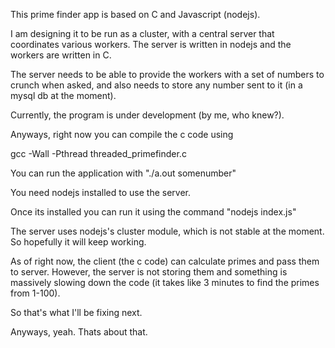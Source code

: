 This prime finder app is based on C and Javascript (nodejs).

I am designing it to be run as a cluster, with a central server that coordinates various workers. The server is written in nodejs and the workers are written in C. 

The server needs to be able to provide the workers with a set of numbers to crunch when asked, and also needs to store any number sent to it (in a mysql db at the moment).

Currently, the program is under development (by me, who knew?). 

Anyways, right now you can compile the c code using 

gcc -Wall -Pthread threaded_primefinder.c

You can run the application with "./a.out somenumber"

You need nodejs installed to use the server.

Once its installed you can run it using the command "nodejs index.js"

The server uses nodejs's cluster module, which is not stable at the moment. So hopefully it will keep working.

As of right now, the client (the c code) can calculate primes and pass them to server. However, the server is not storing them and something is massively slowing down the code (it takes like 3 minutes to find the primes from 1-100).

So that's what I'll be fixing next.

Anyways, yeah. Thats about that.
